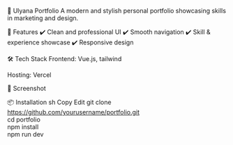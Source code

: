 🎨 Ulyana Portfolio
A modern and stylish personal portfolio showcasing skills in marketing and design.

🚀 Features
✔️ Clean and professional UI
✔️ Smooth navigation
✔️ Skill & experience showcase
✔️ Responsive design

🛠️ Tech Stack
Frontend: Vue.js, tailwind

Hosting: Vercel

📸 Screenshot

📦 Installation
sh
Copy
Edit
git clone https://github.com/yourusername/portfolio.git  
cd portfolio  
npm install  
npm run dev  
